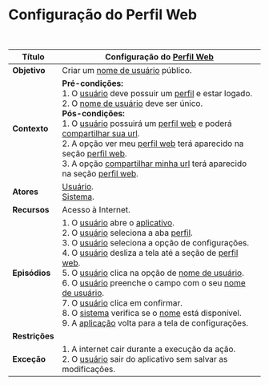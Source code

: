 # Configuração do Perfil Web

<br />

|Título|Configuração do [Perfil Web](/modelagem/lexicos#perfil-web)|
|------|--------------------------|
|**Objetivo**|Criar um [nome de usuário](/modelagem/lexicos#nome-de-usuario) público.|
|**Contexto**|**Pré-condições:** <br/>1. O [usuário](/modelagem/lexicos#usuario) deve possuir um [perfil](/modelagem/lexicos#perfil) e estar logado.<br/>2. O [nome de usuário](/modelagem/lexicos#nome-de-usuario) deve ser único.<br/>**Pós-condições:** <br/>1. O [usuário](/modelagem/lexicos#usuario) possuirá um [perfil web](/modelagem/lexicos#perfil-web) e poderá [compartilhar sua url](/modelagem/lexicos#compartilhar-minha-url).<br/>2. A opção ver meu [perfil web](/modelagem/lexicos#perfil-web) terá aparecido na seção [perfil web](/modelagem/lexicos#perfil-web).<br/>3. A opção [compartilhar minha url](/modelagem/lexicos#compartilhar-minha-url) terá aparecido na seção [perfil web](/modelagem/lexicos#perfil-web).|
|**Atores**|[Usuário](/modelagem/lexicos#usuario).<br/>[Sistema](/modelagem/lexicos#tinder).|
|**Recursos**|Acesso à Internet.|
|**Episódios**|1. O [usuário](/modelagem/lexicos#usuario) abre o [aplicativo](/modelagem/lexicos#tinder).<br/>2. O [usuário](/modelagem/lexicos#usuario) seleciona a aba [perfil](/modelagem/lexicos#perfil).<br/>3. O [usuário](/modelagem/lexicos#usuario) seleciona a opção de configurações.<br/>4. O [usuário](/modelagem/lexicos#usuario) desliza a tela até a seção de [perfil web](/modelagem/lexicos#perfil-web).<br/>5. O [usuário](/modelagem/lexicos#usuario) clica na opção de [nome de usuário](/modelagem/lexicos#nome-de-usuario).<br/>6. O [usuário](/modelagem/lexicos#usuario) preenche o campo com o seu [nome de usuário](/modelagem/lexicos#nome-de-usuario).<br/>7. O [usuário](/modelagem/lexicos#usuario) clica em confirmar.<br/>8. O [sistema](/modelagem/lexicos#tinder) verifica se o [nome](/modelagem/lexicos#nome-de-usuario) está disponível.<br/>9. A [aplicação](/modelagem/lexicos#tinder) volta para a tela de configurações.|
|**Restrições** ||
|**Exceção**|1. A internet cair durante a execução da ação.<br/>2. O [usuário](/modelagem/lexicos#usuario) sair do aplicativo sem salvar as modificações.|
